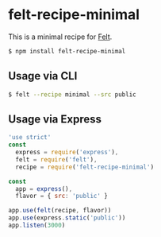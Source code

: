 # felt-recipe-minimal

This is a minimal recipe for [Felt](https://github.com/cognitom/felt).

```bash
$ npm install felt-recipe-minimal
```

## Usage via CLI

```bash
$ felt --recipe minimal --src public
```

## Usage via Express

```javascript
'use strict'
const
  express = require('express'),
  felt = require('felt'),
  recipe = require('felt-recipe-minimal')

const
  app = express(),
  flavor = { src: 'public' }

app.use(felt(recipe, flavor))
app.use(express.static('public'))
app.listen(3000)
```
